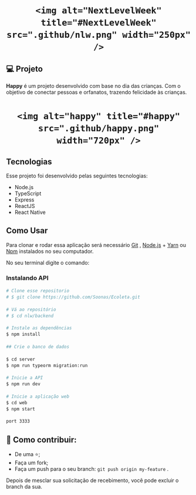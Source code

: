 <h1 align="center">

    <img alt="NextLevelWeek" title="#NextLevelWeek" src=".github/nlw.png" width="250px" />

</h1>

## 💻 Projeto

**Happy** é um projeto desenvolvido com base no dia das crianças. Com o objetivo de conectar pessoas e orfanatos, trazendo felicidade às crianças.
 ## 

<h1 align="center">

    <img alt="happy" title="#happy" src=".github/happy.png" width="720px" />

</h1>

## Tecnologias

Esse projeto foi desenvolvido pelas seguintes tecnologias: 

* Node.js
* TypeScript
* Express
* ReactJS
* React Native

## Como Usar

Para clonar e rodar essa aplicação será necessário [Git](https://git-scm.com/downloads) , [Node.js](https://nodejs.org/en/) + [Yarn](https://yarnpkg.com/) ou [Npm](https://www.npmjs.com/) instalados no seu computador.

No seu terminal digite o comando:

### Instalando API 

``` bash
# Clone esse repositorio
# $ git clone https://github.com/Soonas/Ecoleta.git

# Vá ao repositório
# $ cd nlw/backend

# Instale as dependências
$ npm install

## Crie o banco de dados

$ cd server
$ npm run typeorm migration:run

# Inicie a API
$ npm run dev

# Inicie a aplicação web
$ cd web
$ npm start

port 3333
```

## 🤔 Como contribuir:

* De uma ⭐; 
* Faça um fork; 
* Faça um push para o seu branch: `git push origin my-feature` .

Depois de mesclar sua solicitação de recebimento, você pode excluir o branch da sua.
  

